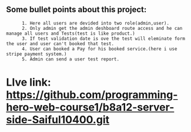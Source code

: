 ## Some bullet points about this project:
          

          1. Here all users are devided into two role(admin,user).
          2. Only admin get the admin deshboard route access and he can manage all users and Tests(test is like product.)
          3. If test validation date is ove the test will eleminate form the user and user can't booked that test.
          4. User can booked a Pay for his booked service.(here i use stripe payment system.)
          5. Admin can send a user test report.




# LIve link: https://github.com/programming-hero-web-course1/b8a12-server-side-Saiful10400.git